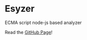 Esyzer
======

ECMA script node-js based analyzer


Read the [GitHub Page](http://karabur.github.com/Esyzer/)!
